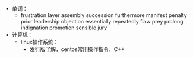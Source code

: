 - 单词：
	- frustration
	  layer
	  assembly
	  succession
	  furthermore
	  manifest
	  penalty
	  prior
	  leadership
	  objection
	  essentially
	  repeatedly
	  flaw
	  prey
	  prolong
	  indignation
	  promotion
	  sensible
	  jury
- 计算机：
	- linux操作系统：
		- 发行版了解，centos常用操作指令，C++